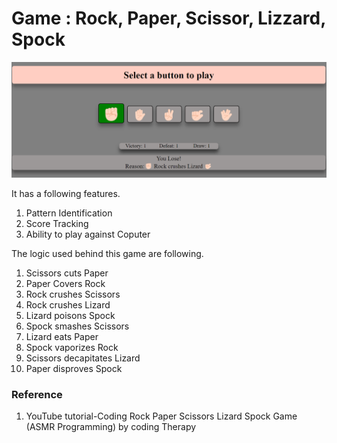 # Game : Rock, Paper, Scissor, Lizzard, Spock
![alt text](RPSLS.png)

It has a following features.
1. Pattern Identification
2. Score Tracking
3. Ability to play against Coputer

The logic used behind this game are following.
1. Scissors cuts Paper
2. Paper Covers Rock
3. Rock crushes Scissors
4. Rock crushes Lizard
5. Lizard poisons Spock
6. Spock smashes Scissors
7. Lizard eats Paper
8. Spock vaporizes Rock
9. Scissors decapitates Lizard
10. Paper disproves Spock



### Reference
1. YouTube tutorial-Coding Rock Paper Scissors Lizard Spock Game (ASMR Programming) by coding Therapy
